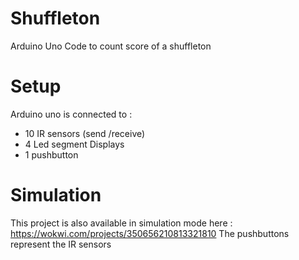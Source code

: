 # Shuffleton
Arduino Uno Code to count score of a shuffleton

# Setup
Arduino uno is connected to :
- 10 IR sensors (send /receive)
- 4 Led segment Displays
- 1 pushbutton

# Simulation
This project is also available in simulation mode here : https://wokwi.com/projects/350656210813321810
The pushbuttons represent the IR sensors


